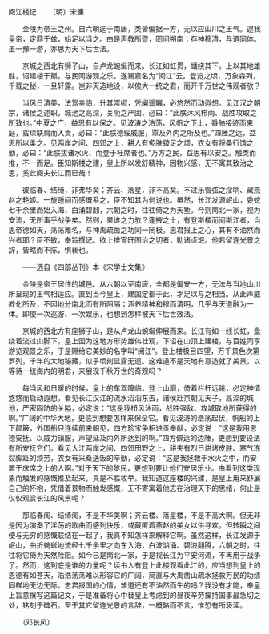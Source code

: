 阅江楼记
　　〔明〕宋濂

　　金陵为帝王之州。自六朝迄于南唐，类皆偏据一方，无以应山川之王气。逮我皇帝，定鼎于兹，始足以当之。由是声教所暨，罔间朔南；存神穆清，与道同体。虽一豫一游，亦思为天下后世法。

　　京城之西北有狮子山，自卢龙蜿蜒而来。长江如虹贯，蟠绕其下。上以其地雄胜，诏建楼于巅，与民同游观之乐。遂锡嘉名为“阅江”云。登览之顷，万象森列，千载之秘，一旦轩露。岂非天造地设，以俟大一统之君，而开千万世之伟观者欤？

　　当风日清美，法驾幸临，升其崇椒，凭阑遥瞩，必悠然而动遐想。见江汉之朝宗，诸侯之述职，城池之高深，关阨之严固，必曰：“此朕沐风栉雨、战胜攻取之所致也。”中夏之广，益思有以保之。见波涛之浩荡，风帆之下上，番舶接迹而来庭，蛮琛联肩而入贡，必曰：“此朕德绥威服，覃及外内之所及也。”四陲之远，益思所以柔之。见两岸之间、四郊之上，耕人有炙肤皲足之烦，农女有将桑行馌之勤，必曰：“此朕拔诸水火、而登于衽席者也。”万方之民，益思有以安之。触类而推，不一而足。臣知斯楼之建，皇上所以发舒精神，因物兴感，无不寓其致治之思，奚此阅夫长江而已哉！

　　彼临春、结绮，非弗华矣；齐云、落星，非不高矣。不过乐管弦之淫响、藏燕赵之艳姬。一旋踵间而感慨系之，臣不知其为何说也。虽然，长江发源岷山，委蛇七千余里而始入海，白涌碧翻，六朝之时，往往倚之为天堑。今则南北一家，视为安流，无所事乎战争矣。然则，果谁之力欤？逢掖之士，有登斯楼而阅斯江者，当思帝德如天，荡荡难名，与神禹疏凿之功同一罔极。忠君报上之心，其有不油然而兴者耶？臣不敏，奉旨撰记。欲上推宵旰图治之切者，勒诸贞珉。他若留连光景之辞，皆略而不陈，惧亵也。

　　——选自《四部丛刊》本《宋学士文集》　　

　　金陵是帝王居住的城邑。从六朝以至南唐，全都是偏安一方，无法与当地山川所呈现的王气相适应。直到当今皇上，建国定都于此，才足以与之相当。从此声威教化所及，不因地分南北而有所阻隔；涵养精神和穆而清明，几乎与天道融为一体。即使一次巡游、一次娱乐，也想到怎样被天下后世效法。

　　京城的西北方有座狮子山，是从卢龙山蜿蜒伸展而来。长江有如一线长虹，盘绕着流过山脚下。皇上因为这地方形势雄伟壮观，下诏在山顶上建楼，与百姓同享游览观景之乐，于是赐给它美妙的名字叫“阅江”。登上楼极目四望，万千景色次第罗列，千年的大地秘藏，似乎顷刻显露无遗。这难道不是天地有意造就了美景，以等待一统海内的明君，来展现千秋万世的奇观吗？

　　每当风和日暖的时候，皇上的车驾降临，登上山巅，倚着栏杆远眺，必定神情悠悠而启动遐想。看见长江汉江的流水滔滔东去，诸侯赴京朝见天子，高深的城池，严密固防的关隘，必定说：“这是我栉风沐雨，战胜强敌、攻城取地所获得的啊。”广阔的中华大地，更感到想要怎样来保全它。看见波涛的浩荡起伏，帆船的上下颠簸，外国船只连续前来朝见，四方珍宝争相进贡奉献，必定说：“这是我用恩德安抚、以威力镇服，声望延及内外所达到的啊。”四方僻远的边陲，更想到要设法有所安抚它们。看见大江两岸之间、四郊田野之上，耕夫有烈日烘烤皮肤、寒气冻裂脚趾的烦劳，农女有采桑送饭的辛勤，必定说：“这是我拯救于水火之中，而安置于床席之上的人啊。”对于天下的黎民，更想到要让他们安居乐业。由看到这类现象而触发的感慨推及起来，真是不胜枚举。我知道这座楼的兴建，是皇上用来舒展自己的怀抱，凭借着景物而触发感慨，无不寄寓着他志在治理天下的思绪，何止是仅仅观赏长江的风景呢？

　　那临春阁、结绮阁，不是不华美啊；齐云楼、落星楼，不是不高大啊。但无非是因为演奏了淫荡的歌曲而感到快乐，或藏匿着燕赵的美女以供寻欢。但转瞬之间便与无穷的感慨联结在一起了，我真不知怎样来解释它啊。虽然这样，长江发源于岷山，曲折蜿蜒地流经七千余里才向东入海，白波汹涌、碧浪翻腾，六朝之时，往往将它倚为天然险阻。如今已是南北一家，于是视长江为平安河流，不再用于战争了。然而，这到底是谁的力量呢？读书人有登上此楼观看此江的，应当想到皇上的恩德有如苍天，浩浩荡荡难以形容它的广阔，简直与大禹凿山疏水拯救万民的功绩同样地无边无际。忠君报国的心情，难道还有不油然而生的吗？我没有才能，奉皇上旨意撰写这篇记文，于是准备将心中替皇上考虑到的昼夜辛劳操持国事最急切之处，铭刻于碑石。至于其它留连光景的言辞，一概略而不言，惟恐有所亵渎。

　　（邓长风） 


